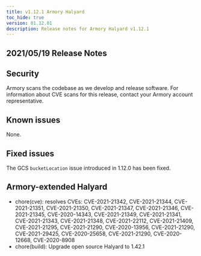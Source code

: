 ```yaml
---
title: v1.12.1 Armory Halyard
toc_hide: true
version: 01.12.01
description: Release notes for Armory Halyard v1.12.1
---
```


## 2021/05/19 Release Notes

## Security

Armory scans the codebase as we develop and release software. For information about CVE scans for this release, contact your Armory account representative.

## Known issues

None.

## Fixed issues

The GCS `bucketLocation` issue introduced in 1.12.0 has been fixed.

## Armory-extended Halyard

- chore(cve): resolves CVEs: CVE-2021-21342, CVE-2021-21344, CVE-2021-21351, CVE-2021-21350, CVE-2021-21347, CVE-2021-21346, CVE-2021-21345, CVE-2020-14343, CVE-2021-21349, CVE-2021-21341, CVE-2021-21343, CVE-2021-21348, CVE-2021-22112, CVE-2021-21409, CVE-2021-21295, CVE-2021-21290, CVE-2020-13956, CVE-2021-21290, CVE-2021-29425, CVE-2020-25658, CVE-2021-21290, CVE-2020-12668, CVE-2020-8908
- chore(build): Upgrade open source Halyard to 1.42.1
